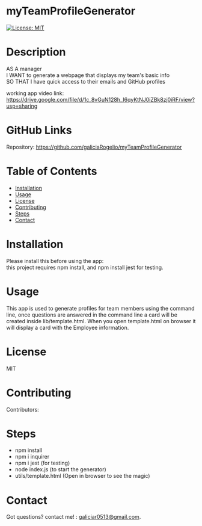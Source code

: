 # myTeamProfileGenerator
  
  [![License: MIT](https://img.shields.io/badge/License-MIT-yellow.svg)](https://opensource.org/licenses/MIT)
  # Description
AS A manager <br>I WANT to generate a webpage that displays my team's basic info <br>SO THAT I have quick access to their emails and GitHub profiles

working app video link:
<br>https://drive.google.com/file/d/1c_8vGuN128h_I6qyKtNJ0iZBk8zj0iRF/view?usp=sharing

  # GitHub Links
  Repository: https://github.com/galiciaRogelio/myTeamProfileGenerator
  
  # Table of Contents 
  * [Installation](#installation)
  * [Usage](#usage)
  * [License](#license)
  * [Contributing](#contributing)
  * [Steps](#steps)
  * [Contact](#contact)
  
  # Installation
  Please install this before using the app:
  <br>
  this project requires npm install, and npm install jest for testing.
  
  # Usage
  ​This app is used to generate profiles for team members using the command line, once questions are answered in the command line a card will be created inside lib/template.html. When you open template.html on browser it will display a card with the Employee information.
 
  # License
  MIT
  
  # Contributing
  ​Contributors: 
  
  # Steps
  * npm install 
  * npm i inquirer
  * npm i jest (for testing)
  * node index.js (to start the generator)
  * utils/template.html (Open in browser to see the magic)

  
  # Contact
  Got questions? contact me! : galiciar0513@gmail.com.
